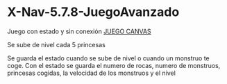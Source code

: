 # X-Nav-5.7.8-JuegoAvanzado
Juego con estado y sin conexión
<a href="http://djuanes87.github.io/X-Nav-5.7.8-JuegoAvanzado">  JUEGO CANVAS</a>

<p> Se sube de nivel cada 5 princesas </p>
<p> Se guarda el estado cuando se sube de nivel o cuando un monstruo te coge. Con
el estado se guarda el numero de rocas, numero de monstruos, princesas cogidas, la
velocidad de los monstruos y el nivel </p>
